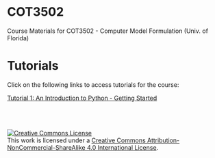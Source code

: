 # COT3502
Course Materials for COT3502 - Computer Model Formulation (Univ. of Florida)

# Tutorials
Click on the following links to access tutorials for the course:

[Tutorial 1: An Introduction to Python - Getting Started](Tutorials/Tutorial_1.md)

<br/>
<br/>
<br/>
<a rel="license" href="http://creativecommons.org/licenses/by-nc-sa/4.0/"><img alt="Creative Commons License" style="border-width:0" src="https://i.creativecommons.org/l/by-nc-sa/4.0/88x31.png" /></a><br />This work is licensed under a <a rel="license" href="http://creativecommons.org/licenses/by-nc-sa/4.0/">Creative Commons Attribution-NonCommercial-ShareAlike 4.0 International License</a>.
